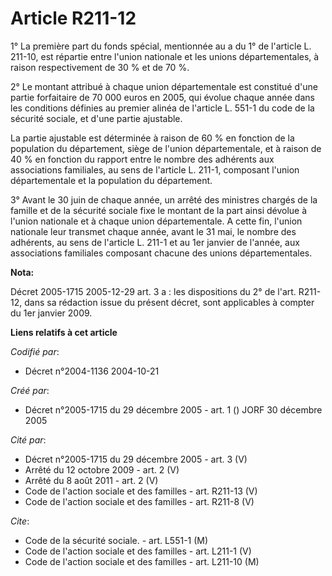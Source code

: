 # Article R211-12

1° La première part du fonds spécial, mentionnée au a du 1° de l'article L. 211-10, est répartie entre l'union nationale et
les unions départementales, à raison respectivement de 30 % et de 70 %.

2° Le montant attribué à chaque union départementale est constitué d'une partie forfaitaire de 70 000 euros en 2005, qui
évolue chaque année dans les conditions définies au premier alinéa de l'article L. 551-1 du code de la sécurité sociale, et
d'une partie ajustable.

La partie ajustable est déterminée à raison de 60 % en fonction de la population du département, siège de l'union
départementale, et à raison de 40 % en fonction du rapport entre le nombre des adhérents aux associations familiales, au sens
de l'article L. 211-1, composant l'union départementale et la population du département.

3° Avant le 30 juin de chaque année, un arrêté des ministres chargés de la famille et de la sécurité sociale fixe le montant
de la part ainsi dévolue à l'union nationale et à chaque union départementale. A cette fin, l'union nationale leur transmet
chaque année, avant le 31 mai, le nombre des adhérents, au sens de l'article L. 211-1 et au 1er janvier de l'année, aux
associations familiales composant chacune des unions départementales.

**Nota:**

Décret 2005-1715 2005-12-29 art. 3 a : les dispositions du 2° de l'art. R211-12, dans sa rédaction issue du présent décret,
sont applicables à compter du 1er janvier 2009.

**Liens relatifs à cet article**

_Codifié par_:

  - Décret n°2004-1136 2004-10-21

_Créé par_:

  - Décret n°2005-1715 du 29 décembre 2005 - art. 1 () JORF 30 décembre 2005

_Cité par_:

  - Décret n°2005-1715 du 29 décembre 2005 - art. 3 (V)
  - Arrêté du 12 octobre 2009 - art. 2 (V)
  - Arrêté du 8 août 2011 - art. 2 (V)
  - Code de l'action sociale et des familles - art. R211-13 (V)
  - Code de l'action sociale et des familles - art. R211-8 (V)

_Cite_:

  - Code de la sécurité sociale. - art. L551-1 (M)
  - Code de l'action sociale et des familles - art. L211-1 (V)
  - Code de l'action sociale et des familles - art. L211-10 (M)
